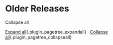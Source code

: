 # Older Releases

Collapse all

[Expand all](#){.plugin_pagetree_expandall}   [Collapse
all](#){.plugin_pagetree_collapseall}

